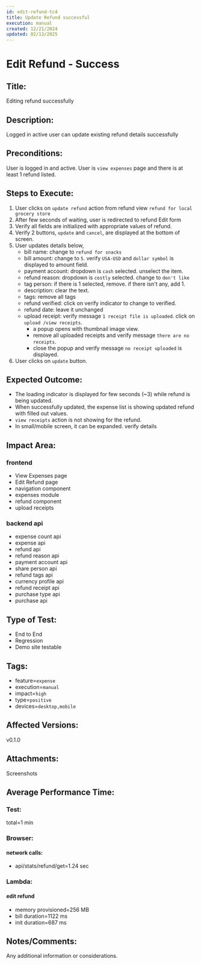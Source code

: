 ```yaml
---
id: edit-refund-tc4
title: Update Refund successful
execution: manual
created: 12/21/2024
updated: 02/13/2025
---
```


# Edit Refund - Success

## Title:

Editing refund successfully

## Description:

Logged in active user can update existing refund details successfully

## Preconditions:

User is logged in and active. User is `view expenses` page and there is at least 1 refund listed.

## Steps to Execute:

1. User clicks on `update refund` action from refund view `refund for local grocery store`
2. After few seconds of waiting, user is redirected to refund Edit form
3. Verify all fields are initialized with appropriate values of refund.
4. Verify 2 buttons, `update` and `cancel`, are displayed at the bottom of screen.
5. User updates details below,
   - bill name: change to `refund for snacks`
   - bill amount: change to `5`. verify `USA-USD` and `dollar symbol` is displayed to amount field.
   - payment account: dropdown is `cash` selected. unselect the item.
   - refund reason: dropdown is `costly` selected. change to `don't like`
   - tag person: if there is 1 selected, remove. if there isn't any, add 1.
   - description: clear the text.
   - tags: remove all tags
   - refund verified: click on verify indicator to change to verified.
   - refund date: leave it unchanged
   - upload receipt: verify message `1 receipt file is uploaded`. click on `upload /view receipts`.
     - a popup opens with thumbnail image view.
     - remove all uploaded receipts and verify message `there are no receipts`.
     - close the popup and verify message `no receipt uploaded` is displayed.
6. User clicks on `update` button.

## Expected Outcome:

- The loading indicator is displayed for few seconds (~3) while refund is being updated.
- When successfully updated, the expense list is showing updated refund with filled out values.
- `view receipts` action is not showing for the refund.
- In small/mobile screen, it can be expanded. verify details

## Impact Area:

### frontend

- View Expenses page
- Edit Refund page
- navigation component
- expenses module
- refund component
- upload receipts

### backend api

- expense count api
- expense api
- refund api
- refund reason api
- payment account api
- share person api
- refund tags api
- currency profile api
- refund receipt api
- purchase type api
- purchase api

## Type of Test:

- End to End
- Regression
- Demo site testable

## Tags:

- feature=`expense`
- execution=`manual`
- impact=`high`
- type=`positive`
- devices=`desktop,mobile`

## Affected Versions:

v0.1.0

## Attachments:

Screenshots

## Average Performance Time:

### Test:

total=1 min

### Browser:

#### network calls:

- api/stats/refund/get=1.24 sec

### Lambda:

#### edit refund

- memory provisioned=256 MB
- bill duration=1122 ms
- init duration=687 ms

## Notes/Comments:

Any additional information or considerations.
